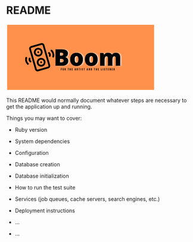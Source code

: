 # README
<img src=https://github.com/thisisnahid/boom/blob/master/app/assets/images/Boom%20(1).png />

This README would normally document whatever steps are necessary to get the
application up and running.

Things you may want to cover:

* Ruby version

* System dependencies

* Configuration

* Database creation

* Database initialization

* How to run the test suite

* Services (job queues, cache servers, search engines, etc.)

* Deployment instructions

* ...

* ...



